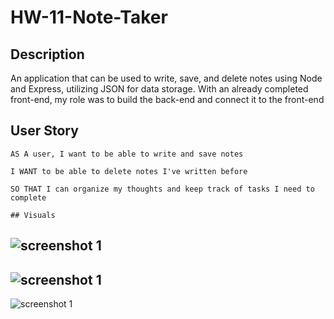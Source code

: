 # HW-11-Note-Taker

## Description

An application that can be used to write, save, and delete notes using Node and Express, utilizing JSON for data storage. With an already completed front-end, my role was to build the back-end and connect it to the front-end

## User Story

    AS A user, I want to be able to write and save notes

    I WANT to be able to delete notes I've written before

    SO THAT I can organize my thoughts and keep track of tasks I need to complete

    ## Visuals

## ![screenshot 1](media/note-taker-1.png)

## ![screenshot 1](media/note-taker-2.png)

![screenshot 1](media/note-taker-3.png)
